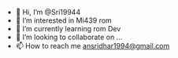 - 👋 Hi, I’m @Sri19944
- 👀 I’m interested in Mi439 rom 
- 🌱 I’m currently learning rom Dev
- 💞️ I’m looking to collaborate on ...
- 📫 How to reach me ansridhar1994@gmail.com

<!---
Sri19944/Sri19944 is a ✨ special ✨ repository because its `README.md` (this file) appears on your GitHub profile.
You can click the Preview link to take a look at your changes.
--->
